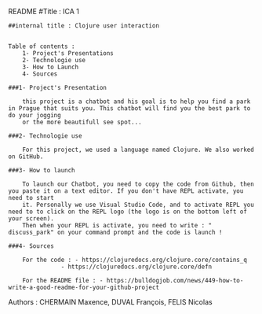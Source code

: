 README
	#Title : ICA 1

	##internal title : Clojure user interaction


	Table of contents :
		1- Project's Presentations
		2- Technologie use
		3- How to Launch
		4- Sources

	###1- Project's Presentation

		this project is a chatbot and his goal is to help you find a park in Prague that suits you. This chatbot will find you the best park to do your jogging
		or the more beautifull see spot...

	###2- Technologie use

		For this project, we used a language named Clojure. We also worked on GitHub.

	###3- How to launch

		To launch our Chatbot, you need to copy the code from Github, then you paste it on a text editor. If you don't have REPL activate, you need to start
		it. Personally we use Visual Studio Code, and to activate REPL you need to to click on the REPL logo (the logo is on the bottom left of your screen).
		Then when your REPL is activate, you need to write : " discuss_park" on your command prompt and the code is launch !

	###4- Sources
		
		For the code : - https://clojuredocs.org/clojure.core/contains_q
			       - https://clojuredocs.org/clojure.core/defn

		For the README file : - https://bulldogjob.com/news/449-how-to-write-a-good-readme-for-your-github-project



Authors : CHERMAIN Maxence, DUVAL François, FELIS Nicolas
